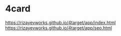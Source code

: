 # 4card
https://rizayevworks.github.io/4target/app/index.html
https://rizayevworks.github.io/4target/app/seo.html
